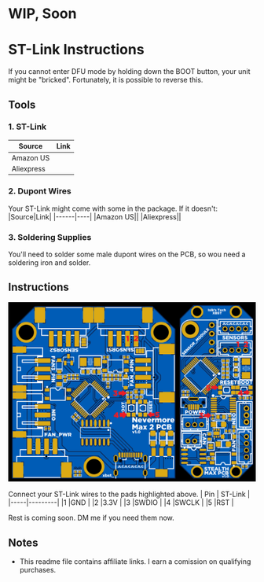 # WIP, Soon

# ST-Link Instructions
If you cannot enter DFU mode by holding down the BOOT button, your unit might be "bricked". Fortunately, it is possible to reverse this.
## Tools
### 1. ST-Link
|Source|Link|
|------|----|
|Amazon US||
|Aliexpress||
### 2. Dupont Wires
Your ST-Link might come with some in the package. If it doesn't:
|Source|Link|
|------|----|
|Amazon US||
|Aliexpress||
### 3. Soldering Supplies
You'll need to solder some male dupont wires on the PCB, so wou need a soldering iron and solder.
## Instructions
![ST-Link Pads](../Images/ST-Link.png)

Connect your ST-Link wires to the pads highlighted above.
| Pin | ST-Link |
|-----|---------|
|1    |GND      |
|2    |3.3V     |
|3    |SWDIO    |
|4    |SWCLK    |
|5    |RST      |

Rest is coming soon. DM me if you need them now.

## Notes
- This readme file contains affiliate links. I earn a comission on qualifying purchases.
